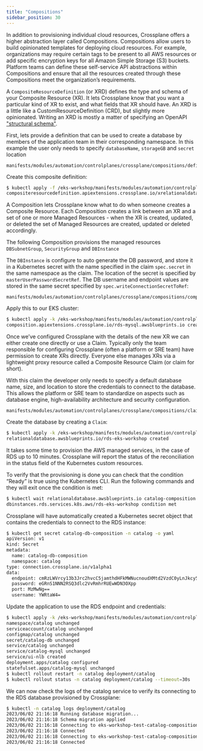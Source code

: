 ```yaml
---
title: "Compositions"
sidebar_position: 30
---
```


In addition to provisioning individual cloud resources, Crossplane offers a higher abstraction layer called Compositions. Compositions allow users to build opinionated templates for deploying cloud resources. For example, organizations may require certain tags to be present to all AWS resources or add specific encryption keys for all Amazon Simple Storage (S3) buckets. Platform teams can define these self-service API abstractions within Compositions and ensure that all the resources created through these Compositions meet the organization’s requirements.

A `CompositeResourceDefinition` (or XRD) defines the type and schema of your Composite Resource (XR). It lets Crossplane know that you want a particular kind of XR to exist, and what fields that XR should have. An XRD is a little like a CustomResourceDefinition (CRD), but slightly more opinionated. Writing an XRD is mostly a matter of specifying an OpenAPI ["structural schema"](https://kubernetes.io/docs/tasks/extend-kubernetes/custom-resources/custom-resource-definitions/).

First, lets provide a definition that can be used to create a database by members of the application team in their corresponding namespace. In this example the user only needs to specify `databaseName`, `storageGB` and `secret` location

```file
manifests/modules/automation/controlplanes/crossplane/compositions/definition.yaml
```

Create this composite definition:

```bash
$ kubectl apply -f /eks-workshop/manifests/modules/automation/controlplanes/crossplane/compositions/definition.yaml
compositeresourcedefinition.apiextensions.crossplane.io/xrelationaldatabases.awsblueprints.io created
```

A Composition lets Crossplane know what to do when someone creates a Composite Resource. Each Composition creates a link between an XR and a set of one or more Managed Resources - when the XR is created, updated, or deleted the set of Managed Resources are created, updated or deleted accordingly.

The following Composition provisions the managed resources `DBSubnetGroup`, `SecurityGroup` and `DBInstance`

The `DBInstance` is configure to auto generate the DB password, and store it in a Kubernetes secret with
the name specified in the claim `spec.secret` in the same namespace as the claim. The location of the secret
is specified by `masterUserPasswordSecretRef`. The DB username and endpoint values are stored in the same
secret specified by `spec.writeConnectionSecretToRef`:

```file
manifests/modules/automation/controlplanes/crossplane/compositions/composition/composition.yaml
```

Apply this to our EKS cluster:

```bash
$ kubectl apply -k /eks-workshop/manifests/modules/automation/controlplanes/crossplane/compositions/composition
composition.apiextensions.crossplane.io/rds-mysql.awsblueprints.io created
```

Once we’ve configured Crossplane with the details of the new XR we can either create one directly or use a Claim. Typically only the team responsible for configuring Crossplane (often a platform or SRE team) have permission to create XRs directly. Everyone else manages XRs via a lightweight proxy resource called a Composite Resource Claim (or claim for short).

With this claim the developer only needs to specify a default database name, size, and location to store the credentials to connect to the database. This allows the platform or SRE team to standardize on aspects such as database engine, high-availability architecture and security configuration.

```file
manifests/modules/automation/controlplanes/crossplane/compositions/claim/claim.yaml
```

Create the database by creating a `Claim`:

```bash
$ kubectl apply -k /eks-workshop/manifests/modules/automation/controlplanes/crossplane/compositions/claim/claim.yaml
relationaldatabase.awsblueprints.io/rds-eks-workshop created
```

It takes some time to provision the AWS managed services, in the case of RDS up to 10 minutes. Crossplane will report the status of the reconciliation in the status field of the Kubernetes custom resources.

To verify that the provisioning is done you can check that the condition “Ready” is true using the Kubernetes CLI. Run the following commands and they will exit once the condition is met:

```bash timeout=1200
$ kubectl wait relationaldatabase.awsblueprints.io catalog-composition -n catalog --for=condition=Ready --timeout=20m
dbinstances.rds.services.k8s.aws/rds-eks-workshop condition met
```

Crossplane will have automatically created a Kubernetes secret object that contains the credentials to connect to the RDS instance:

```bash
$ kubectl get secret catalog-db-composition -n catalog -o yaml
apiVersion: v1
kind: Secret
metadata:
  name: catalog-db-composition
  namespace: catalog
type: connection.crossplane.io/v1alpha1
data:
  endpoint: cmRzLWVrcy13b3Jrc2hvcC5jamthdHFkMWNucnoudXMtd2VzdC0yLnJkcy5hbWF6b25hd3MuY29t
  password: eGRnS1NNN2RSQ3dlc2VvRmhrRUEwWDN3OXpp
  port: MzMwNg==
  username: YWRtaW4=
```

Update the application to use the RDS endpoint and credentials:

```bash
$ kubectl apply -k /eks-workshop/manifests/modules/automation/controlplanes/crossplane/compositions/application
namespace/catalog unchanged
serviceaccount/catalog unchanged
configmap/catalog unchanged
secret/catalog-db unchanged
service/catalog unchanged
service/catalog-mysql unchanged
service/ui-nlb created
deployment.apps/catalog configured
statefulset.apps/catalog-mysql unchanged
$ kubectl rollout restart -n catalog deployment/catalog
$ kubectl rollout status -n catalog deployment/catalog --timeout=30s
```

We can now check the logs of the catalog service to verify its connecting to the RDS database provisioned by Crossplane:

```bash
$ kubectl -n catalog logs deployment/catalog
2023/06/02 21:16:18 Running database migration...
2023/06/02 21:16:18 Schema migration applied
2023/06/02 21:16:18 Connecting to eks-workshop-test-catalog-composition-68jlv-gd6q5.cjkatqd1cnrz.us-west-2.rds.amazonaws.com/catalog?timeout=5s
2023/06/02 21:16:18 Connected
2023/06/02 21:16:18 Connecting to eks-workshop-test-catalog-composition-68jlv-gd6q5.cjkatqd1cnrz.us-west-2.rds.amazonaws.com/catalog?timeout=5s
2023/06/02 21:16:18 Connected
```